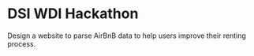 # DSI WDI Hackathon
Design a website to parse AirBnB data to help users improve their renting process.
